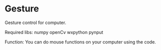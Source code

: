 # Gesture
Gesture control for computer.

Required libs:
numpy
openCv
wxpython
pynput

Function: 
You can do mouse functions on your computer using the code. 
